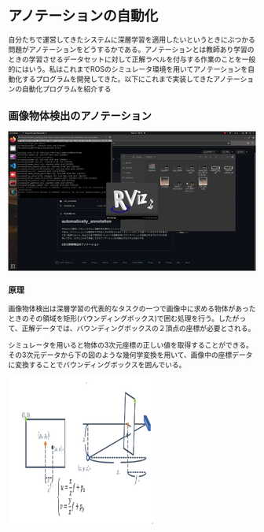 # アノテーションの自動化
自分たちで運営してきたシステムに深層学習を適用したいというときにぶつかる問題がアノテーションをどうするかである。アノテーションとは教師あり学習のときの学習させるデータセットに対して正解ラベルを付与する作業のことを一般的にはいう。私はこれまでROSのシミュレータ環境を用いてアノテーションを自動化するプログラムを開発してきた。以下にこれまで実装してきたアノテーションの自動化プログラムを紹介する

## 画像物体検出のアノテーション
<img src="https://github.com/tsuchidashinya/automatically_annotation/blob/main/video/output.gif"></img>

### 原理
画像物体検出は深層学習の代表的なタスクの一つで画像中に求める物体があったときのその領域を矩形(バウンディングボックス)で囲む処理を行う。したがって、正解データでは、バウンディングボックスの２頂点の座標が必要とされる。

シミュレータを用いると物体の3次元座標の正しい値を取得することができる。その3次元データから下の図のような幾何学変換を用いて、画像中の座標データに変換することでバウンディングボックスを囲んでいる。

<img src="https://github.com/tsuchidashinya/automatically_annotation/blob/main/video/image_1.png" width="300px" height="300px"></img>